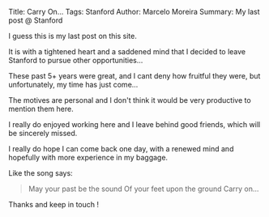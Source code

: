 Title: Carry On...
Tags: Stanford
Author: Marcelo Moreira
Summary: My last post @ Stanford

I guess this is my last post on this site.

It is with a tightened heart and a saddened mind that I decided to leave Stanford to pursue other opportunities...

These past 5+ years were great, and I cant deny how fruitful they were, but unfortunately, my time has just come...

The motives are personal and I don't think it would be very productive to mention them here.

I really do enjoyed working here and I leave behind good friends, which will be sincerely missed.

I really do hope I can come back one day, with a renewed mind and hopefully with more experience in my baggage.

Like the song says:

> May your past be the sound
> Of your feet upon the ground
> Carry on...

Thanks and keep in touch !

